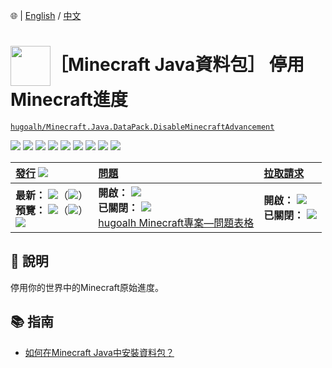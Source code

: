 🌐 | [English](./README.md) / [中文](./README.zh.md)

# <img align="center" src="https://i.imgur.com/L7AiqxP.png" height="64px" />［Minecraft Java資料包］ 停用Minecraft進度

[`hugoalh/Minecraft.Java.DataPack.DisableMinecraftAdvancement`](https://github.com/hugoalh/Minecraft.Java.DataPack.DisableMinecraftAdvancement)

[![](https://img.shields.io/github/contributors/hugoalh/Minecraft.Java.DataPack.DisableMinecraftAdvancement?style=flat-square&logo=github)](https://github.com/hugoalh/Minecraft.Java.DataPack.DisableMinecraftAdvancement/graphs/contributors)
[![](https://img.shields.io/github/license/hugoalh/Minecraft.Java.DataPack.DisableMinecraftAdvancement?style=flat-square&logo=github)](https://github.com/hugoalh/Minecraft.Java.DataPack.DisableMinecraftAdvancement/blob/master/LICENSE.md)
![](https://img.shields.io/github/languages/count/hugoalh/Minecraft.Java.DataPack.DisableMinecraftAdvancement?style=flat-square&logo=github)
![](https://img.shields.io/github/languages/top/hugoalh/Minecraft.Java.DataPack.DisableMinecraftAdvancement?style=flat-square&logo=github)
![](https://img.shields.io/github/repo-size/hugoalh/Minecraft.Java.DataPack.DisableMinecraftAdvancement?style=flat-square&logo=github)
![](https://img.shields.io/github/languages/code-size/hugoalh/Minecraft.Java.DataPack.DisableMinecraftAdvancement?style=flat-square&logo=github)
![](https://img.shields.io/github/watchers/hugoalh/Minecraft.Java.DataPack.DisableMinecraftAdvancement?style=flat-square&logo=github)
![](https://img.shields.io/github/stars/hugoalh/Minecraft.Java.DataPack.DisableMinecraftAdvancement?style=flat-square&logo=github)
![](https://img.shields.io/github/forks/hugoalh/Minecraft.Java.DataPack.DisableMinecraftAdvancement?style=flat-square&logo=github)

| **[發行](https://github.com/hugoalh/Minecraft.Java.DataPack.DisableMinecraftAdvancement/releases)** ![](https://img.shields.io/github/downloads/hugoalh/Minecraft.Java.DataPack.DisableMinecraftAdvancement/total?style=flat-square&color=000000&label=%20) | **[問題](https://github.com/hugoalh/Minecraft.Java.DataPack.DisableMinecraftAdvancement/issues?q=is%3Aissue)** | **[拉取請求](https://github.com/hugoalh/Minecraft.Java.DataPack.DisableMinecraftAdvancement/pulls?q=is%3Apr)** |
|:----|:----|:----|
| **最新：** ![](https://img.shields.io/github/release/hugoalh/Minecraft.Java.DataPack.DisableMinecraftAdvancement?sort=semver&style=flat-square&color=000000&label=%20)（![](https://img.shields.io/github/release-date/hugoalh/Minecraft.Java.DataPack.DisableMinecraftAdvancement?style=flat-square&color=000000&label=%20)）<br />**預覽：** ![](https://img.shields.io/github/release/hugoalh/Minecraft.Java.DataPack.DisableMinecraftAdvancement?include_prereleases&sort=semver&style=flat-square&color=000000&label=%20)（![](https://img.shields.io/github/release-date-pre/hugoalh/Minecraft.Java.DataPack.DisableMinecraftAdvancement?style=flat-square&color=000000&label=%20)）<br />[![](https://img.shields.io/static/v1?style=flat-square&logo=curseforge&label=curseforge&message=%20&color=orange)](https://www.curseforge.com/minecraft/customization/disableminecraftadvancement) | **開啟：** ![](https://img.shields.io/github/issues-raw/hugoalh/Minecraft.Java.DataPack.DisableMinecraftAdvancement?style=flat-square&color=000000&label=%20)<br />**已關閉：** ![](https://img.shields.io/github/issues-closed-raw/hugoalh/Minecraft.Java.DataPack.DisableMinecraftAdvancement?style=flat-square&color=000000&label=%20)<br />[hugoalh Minecraft專案—問題表格](https://docs.google.com/forms/d/e/1FAIpQLSf7THj4zWMeT5vC4Hs3dx9nZLzUy0Tn7bS3unExHTw13g0ZuA/viewform?usp=sf_link) | **開啟：** ![](https://img.shields.io/github/issues-pr-raw/hugoalh/Minecraft.Java.DataPack.DisableMinecraftAdvancement?style=flat-square&color=000000&label=%20)<br />**已關閉：** ![](https://img.shields.io/github/issues-pr-closed-raw/hugoalh/Minecraft.Java.DataPack.DisableMinecraftAdvancement?style=flat-square&color=000000&label=%20) |

## 📜 說明

停用你的世界中的Minecraft原始進度。

## 📚 指南

- [如何在Minecraft Java中安裝資料包？](https://minecraft-zh.gamepedia.com/%E6%95%99%E7%A8%8B/%E5%AE%89%E8%A3%85%E6%95%B0%E6%8D%AE%E5%8C%85)
